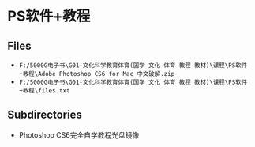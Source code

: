 # PS软件+教程

## Files

- `F:/5000G电子书\G01-文化科学教育体育(国学 文化 体育 教程 教材)\课程\PS软件+教程\Adobe Photoshop CS6 for Mac 中文破解.zip`
- `F:/5000G电子书\G01-文化科学教育体育(国学 文化 体育 教程 教材)\课程\PS软件+教程\files.txt`

## Subdirectories

- Photoshop CS6完全自学教程光盘镜像
